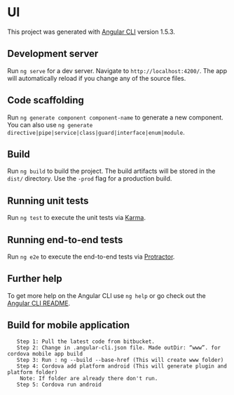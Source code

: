# UI

This project was generated with [Angular CLI](https://github.com/angular/angular-cli) version 1.5.3.

## Development server

Run `ng serve` for a dev server. Navigate to `http://localhost:4200/`. The app will automatically reload if you change any of the source files.

## Code scaffolding

Run `ng generate component component-name` to generate a new component. You can also use `ng generate directive|pipe|service|class|guard|interface|enum|module`.

## Build

Run `ng build` to build the project. The build artifacts will be stored in the `dist/` directory. Use the `-prod` flag for a production build.

## Running unit tests

Run `ng test` to execute the unit tests via [Karma](https://karma-runner.github.io).

## Running end-to-end tests

Run `ng e2e` to execute the end-to-end tests via [Protractor](http://www.protractortest.org/).

## Further help

To get more help on the Angular CLI use `ng help` or go check out the [Angular CLI README](https://github.com/angular/angular-cli/blob/master/README.md).



## Build for mobile application

       Step 1: Pull the latest code from bitbucket.
       Step 2: Change in .angular-cli.json file. Made outDir: “www”. for cordova mobile app build
       Step 3: Run : ng --build --base-href (This will create www folder)
       Step 4: Cordova add platform android (This will generate plugin and platform folder) 
        Note: If folder are already there don't run.
       Step 5: Cordova run android 



